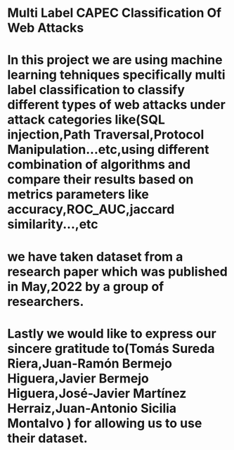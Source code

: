 # Multi Label CAPEC Classification Of Web Attacks
# In this project we are using machine learning tehniques specifically multi label classification to classify different types of web attacks under attack categories like(SQL injection,Path Traversal,Protocol Manipulation...etc,using different combination of algorithms and compare their results based on metrics parameters like accuracy,ROC_AUC,jaccard similarity...,etc
# we have taken dataset from a research paper which was published in May,2022 by a group of researchers.
# Lastly we would like to express our sincere gratitude to(Tomás Sureda Riera,Juan-Ramón Bermejo Higuera,Javier Bermejo Higuera,José-Javier Martínez Herraiz,Juan-Antonio Sicilia Montalvo ) for allowing us to use their dataset.
